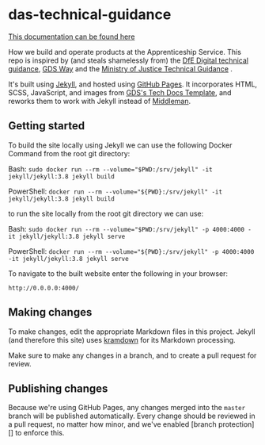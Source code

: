 # das-technical-guidance

[This documentation can be found here](https://skillsfundingagency.github.io/das-technical-guidance/)

How we build and operate products at the Apprenticeship Service. This repo
is inspired by (and steals shamelessly from) the [DfE Digital technical guidance](https://dfe-digital.github.io/technology-guidance/#dfe-digital-technical-guidance), [GDS Way](https://gds-way.cloudapps.digital) and the 
[Ministry of Justice Technical Guidance](https://ministryofjustice.github.io/technical-guidance/#moj-technical-guidance)
.

It's built using [Jekyll][], and hosted using [GitHub Pages][]. It
incorporates HTML, SCSS, JavaScript, and images from [GDS's Tech Docs
Template][tech-docs-template], and reworks them to work with Jekyll
instead of [Middleman][].

[gds-way]: https://github.com/alphagov/gds-way
[Jekyll]: https://jekyllrb.com
[GitHub Pages]: https://pages.github.com
[tech-docs-template]: https://github.com/alphagov/tech-docs-template
[Middleman]: https://middlemanapp.com

## Getting started

To build the site locally using Jekyll we can use the following Docker Command from the root git directory:

Bash: ```sudo docker run --rm --volume="$PWD:/srv/jekyll" -it jekyll/jekyll:3.8 jekyll build```

PowerShell: ```docker run --rm --volume="${PWD}:/srv/jekyll" -it jekyll/jekyll:3.8 jekyll build```

to run the site locally from the root git directory we can use:

Bash: ```sudo docker run --rm --volume="$PWD:/srv/jekyll" -p 4000:4000 -it jekyll/jekyll:3.8 jekyll serve```

PowerShell: ```docker run --rm --volume="${PWD}:/srv/jekyll" -p 4000:4000 -it jekyll/jekyll:3.8 jekyll serve```

To navigate to the built website enter the following in your browser:

```http://0.0.0.0:4000/```


## Making changes

To make changes, edit the appropriate Markdown files in this project.
Jekyll (and therefore this site) uses [kramdown][] for its Markdown
processing.

Make sure to make any changes in a branch, and to create a pull request for review.

[kramdown]: https://kramdown.gettalong.org/syntax.html

## Publishing changes

Because we're using GitHub Pages, any changes merged into the `master`
branch will be published automatically. Every change should be reviewed
in a pull request, no matter how minor, and we've enabled [branch
protection][] to enforce this.
